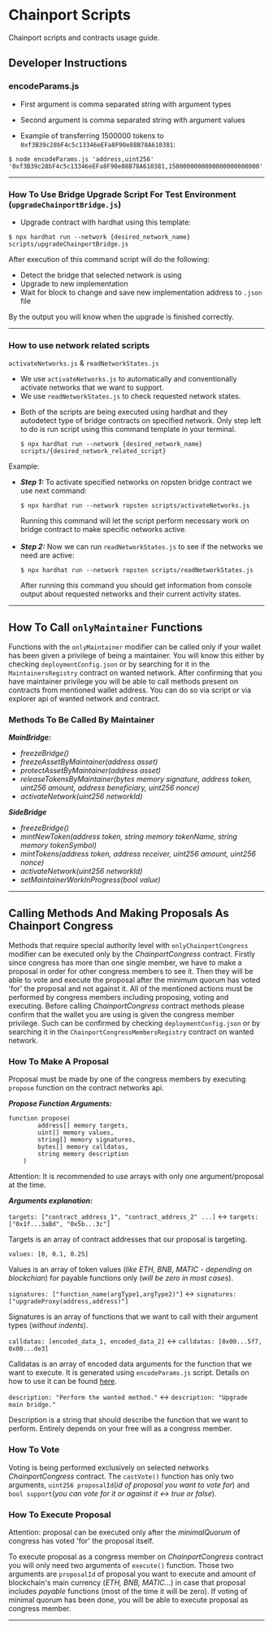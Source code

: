 # Chainport Scripts

Chainport scripts and contracts usage guide.

## Developer Instructions

### encodeParams.js

- First argument is comma separated string with argument types
- Second argument is comma separated string with argument values

- Example of transferring 1500000 tokens to `0xf3B39c28bF4c5c13346eEFa8F90e88B78A610381`:
```angular2html
$ node encodeParams.js 'address,uint256' '0xf3B39c28bF4c5c13346eEFa8F90e88B78A610381,1500000000000000000000000'
```

---

### How To Use Bridge Upgrade Script For Test Environment (`upgradeChainportBridge.js`)

- Upgrade contract with hardhat using this template:
```angular2html
$ npx hardhat run --network {desired_network_name} scripts/upgradeChainportBridge.js
```
After execution of this command script will do the following:

- Detect the bridge that selected network is using
- Upgrade to new implementation
- Wait for block to change and save new implementation address to `.json` file

By the output you will know when the upgrade is finished correctly.

---
### How to use network related scripts
`activateNetworks.js` & `readNetworkStates.js`
- We use `activateNetworks.js` to automatically and conventionally activate networks that we want to support.
- We use `readNetworkStates.js` to check requested network states.
* Both of the scripts are being executed using hardhat and they autodetect type of bridge contracts on specified
network. Only step left to do is run script using this command template in your terminal.
  ```angular2html
  $ npx hardhat run --network {desired_network_name} scripts/{desired_network_related_script}
  ```
Example: 
- _**Step 1:**_ To activate specified networks on ropsten bridge contract we use next command:
  ```angular2html
  $ npx hardhat run --network ropsten scripts/activateNetworks.js
  ```
  Running this command will let the script perform necessary work on bridge contract to make specific networks active.
<br><br>
- _**Step 2:**_ Now we can run `readNetworkStates.js` to see if the networks we need are active:
  ```angular2html
  $ npx hardhat run --network ropsten scripts/readNetworkStates.js
  ```
  After running this command you should get information from console output about requested networks and their current activity states.
---

## How To Call `onlyMaintainer` Functions
Functions with the `onlyMaintainer` modifier can be called only if your wallet has been given a privilege 
of being a maintainer. You will know this either by checking `deploymentConfig.json` or by searching for it 
in the `MaintainersRegistry` contract on wanted network.
After confirming that you have maintainer privilege you will be able to call methods present on contracts from
mentioned wallet address. You can do so via script or via explorer api of wanted network and contract.
### Methods To Be Called By Maintainer
 **_MainBridge:_**
* _freezeBridge()_
* _freezeAssetByMaintainer(address asset)_
* _protectAssetByMaintainer(address asset)_
* _releaseTokensByMaintainer(bytes memory signature, address token, uint256 amount, address beneficiary, uint256 nonce)_
* _activateNetwork(uint256 networkId)_

**_SideBridge_**
* _freezeBridge()_
* _mintNewToken(address token, string memory tokenName, string memory tokenSymbol)_
* _mintTokens(address token, address receiver, uint256 amount, uint256 nonce)_
* _activateNetwork(uint256 networkId)_
* _setMaintainerWorkInProgress(bool value)_

---

## Calling Methods And Making Proposals As Chainport Congress
Methods that require special authority level with `onlyChainportCongress` modifier can be executed only by the 
_ChainportCongress_ contract. Firstly since congress has more than one single member, we have to make a proposal
in order for other congress members to see it. Then they will be able to vote and execute the proposal after the 
minimum quorum has voted 'for' the proposal and not against it.
All of the mentioned actions must be performed by congress members including proposing, voting and executing.
Before calling _ChainportCongress_ contract methods please confirm that the wallet you are using is given the
congress member privilege. Such can be confirmed by checking `deploymentConfig.json` or by searching it
in the `ChainportCongressMembersRegistry` contract on wanted network.

### How To Make A Proposal
Proposal must be made by one of the congress members by executing `propose` function on the contract networks api.

*__Propose Function Arguments:__*

```angular2html
function propose(
        address[] memory targets,
        uint[] memory values,
        string[] memory signatures,
        bytes[] memory calldatas,
        string memory description
    )
```
Attention: It is recommended to use arrays with only one argument/proposal at the time.

*__Arguments explanation:__*

`targets: ["contract_address_1", "contract_address_2" ...]` <->
`targets: ["0x1f...3aBd", "0x5b...3c"]`

Targets is an array of contract addresses that our proposal is targeting.

`values: [0, 0.1, 0.25]`

Values is an array of token values (_like ETH, BNB, MATIC - depending on blockchian_)
for payable functions only (_will be zero in most cases_).

`signatures: ["function_name(argType1,argType2)"]` <->
`signatures: ["upgradeProxy(address,address)"]`

Signatures is an array of functions that we want to call with their argument types (_without indents_).

`calldatas: [encoded_data_1, encoded_data_2]` <-> `calldatas: [0x00...5f7, 0x00...de3]`

Calldatas is an array of encoded data arguments for the function that we want to execute. It is generated
using `encodeParams.js` script. Details on how to use it can be found [here](#developer-instructions).

`description: "Perform the wanted method."` <-> `description: "Upgrade main bridge."`

Description is a string that should describe the function that we want to perform. Entirely depends on your
free will as a congress member.

### How To Vote

Voting is being performed exclusively on selected networks _ChainportCongress_ contract. The `castVote()` function
has only two arguments, `uint256 proposalId`(_id of proposal you want to vote for_) 
and `bool support`(_you can vote for it or against it <-> true or false_). 

### How To Execute Proposal

Attention: proposal can be executed only after the _minimalQuorum_ of congress has voted 'for' the proposal itself.

To execute proposal as a congress member on _ChainportCongress_ contract you will only need two arguments of
`execute()` function. Those two arguments are `proposalId` of proposal you want to execute and amount of blockchain's
main currency (_ETH, BNB, MATIC..._) in case that proposal includes _payable_ functions (most of the time it will be zero). If voting of 
minimal quorum has been done, you will be able to execute proposal as congress member.

---
